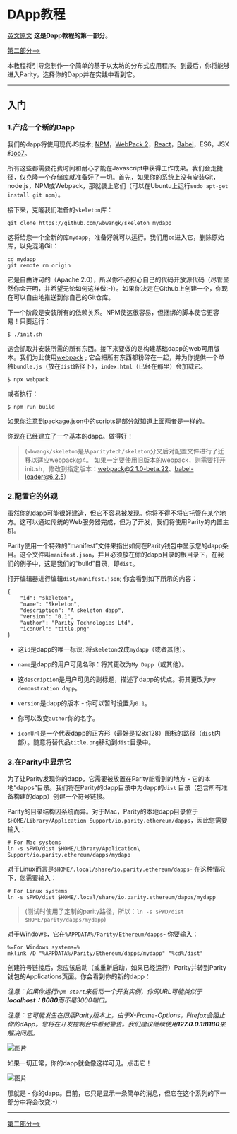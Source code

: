 # DApp教程
[英文原文](https://wiki.parity.io/Tutorial-Part-1.html)
**这是Dapp教程的第一部分**。

[第二部分⟶](https://github.com/paritytech/parity/wiki/Tutorial-Part-2)

本教程将引导您制作一个简单的基于以太坊的分布式应用程序。到最后，你将能够进入Parity，选择你的Dapp并在实践中看到它。

------

## 入门

### 1.产成一个新的Dapp

我们的dapp将使用现代JS技术; [NPM](https://www.npmjs.com/)，[WebPack 2](https://webpack.js.org/)，[React](https://facebook.github.io/react/)，[Babel](https://babeljs.io/)，ES6，JSX和[oo7](https://github.com/paritytech/oo7)。

所有这些都需要花费时间和耐心才能在Javascript中获得工作成果。我们会走捷径，仅克隆一个存储库就准备好了一切。首先，如果你的系统上没有安装Git，node.js，NPM或Webpack，那就装上它们（可以在Ubuntu上运行`sudo apt-get install git npm`）。

接下来，克隆我们准备的`skeleton`库：

```
git clone https://github.com/wbwangk/skeleton mydapp
```

这将给您一个全新的库`mydapp`，准备好就可以运行。我们用`cd`进入它，删除原始库，以免混淆Git：

```
cd mydapp
git remote rm origin
```

它是自由许可的（Apache 2.0），所以你不必担心自己的代码开放源代码（尽管显然你会开明，并希望无论如何这样做:-)）。如果你决定在Github上创建一个，你现在可以自由地推送到你自己的Git仓库。

下一个阶段是安装所有的依赖关系。NPM使这很容易，但捆绑的脚本使它更容易！只要运行：

```
$ ./init.sh
```

这会抓取并安装所需的所有东西。接下来要做的是构建基础dapp的web可用版本。我们为此使用[webpack](https://webpack.js.org/) ; 它会把所有东西都粉碎在一起，并为你提供一个单独`bundle.js`（放在`dist`路径下），`index.html`（已经在那里）会加载它。

```
$ npx webpack
```
或者执行：
```
$ npm run build
```
如果你注意到package.json中的scripts是部分就知道上面两者是一样的。

你现在已经建立了一个基本的dapp。做得好！

> (`wbwangk/skeleton`是从`paritytech/skeleton`分叉后对配置文件进行了迁移以适应webpack@4。 如果一定要使用旧版本的webpack，则需要打开init.sh，修改到指定版本：webpack@2.1.0-beta.22、babel-loader@6.2.5)

### 2.配置它的外观

虽然你的dapp可能很好建造，但它不容易被发现。你将不得不将它托管在某个地方。这可以通过传统的Web服务器完成，但为了开发，我们将使用Parity的内置主机。

Parity使用一个特殊的“manifest”文件来指出如何在Parity钱包中显示您的dapp条目。这个文件叫`manifest.json`，并且必须放在你的dapp目录的根目录下，在我们的例子中，这是我们的“build”目录，即`dist`。

打开编辑器进行编辑`dist/manifest.json`; 你会看到如下所示的内容：

```
{
	"id": "skeleton",
	"name": "Skeleton",
	"description": "A skeleton dapp",
	"version": "0.1",
	"author": "Parity Technologies Ltd",
	"iconUrl": "title.png"
}
```

- 这`id`是dapp的唯一标识; 将`skeleton`改成`mydapp`（或者其他）。

- `name`是dapp的用户可见名称：将其更改为`My Dapp`（或其他）。

- 这`description`是用户可见的副标题，描述了dapp的优点。将其更改为`My demonstration dapp`。

- `version`是dapp的版本 - 你可以暂时设置为`0.1`。

- 你可以改变`author`你的名字。

- `iconUrl`是一个代表dapp的正方形（最好是128x128）图标的路径（`dist`内部）。随意将替代品`title.png`移动到`dist`目录中。

### 3.在Parity中显示它

为了让Parity发现你的dapp，它需要被放置在Parity能看到的地方 - 它的本地“dapps”目录。我们将在Parity的dapp目录中为dapp的`dist` 目录（包含所有准备构建的dapp）创建一个符号链接。

Parity的目录结构因系统而异。对于Mac，Parity的本地dapp目录位于`$HOME/Library/Application Support/io.parity.ethereum/dapps`，因此您需要输入：

```
# For Mac systems
ln -s $PWD/dist $HOME/Library/Application\ Support/io.parity.ethereum/dapps/mydapp
```

对于Linux而言是`$HOME/.local/share/io.parity.ethereum/dapps`- 在这种情况下，您需要输入：

```
# For Linux systems
ln -s $PWD/dist $HOME/.local/share/io.parity.ethereum/dapps/mydapp
```
> (测试时使用了定制的parity路径，所以：`ln -s $PWD/dist $HOME/parity/dapps/mydapp`)

对于Windows，它在`%APPDATA%/Parity/Ethereum/dapps`- 你要输入：

```
%=For Windows systems=%
mklink /D "%APPDATA%/Parity/Ethereum/dapps/mydapp" "%cd%/dist"
```

创建符号链接后，您应该启动（或重新启动，如果已经运行）Parity并转到Parity钱包的Applications页面。你会看到你的新的dapp：

*注意：如果你运行`npm start`来启动一个开发实例，你的URL可能类似于**localhost：8080**而不是3000端口。*

*注意：它可能发生在旧版Parity版本上，由于X-Frame-Options，Firefox会阻止你的dApp。您将在开发控制台中看到警告。我们建议继续使用**127.0.0.1:8180**来解决问题。*

![图片](https://cloud.githubusercontent.com/assets/138296/22697933/f9d6449a-ed20-11e6-92d2-1afafaba86ea.png)

如果一切正常，你的dapp就会像这样可见。点击它！

![图片](https://cloud.githubusercontent.com/assets/138296/22697890/e1677726-ed20-11e6-9a64-c1832d2c36bf.png)

那就是 - 你的dapp。目前，它只是显示一条简单的消息，但它在这个系列的下一部分中将会改变:-)

------

[第二部分⟶](https://wiki.parity.io/Tutorial-Part-2.html)
